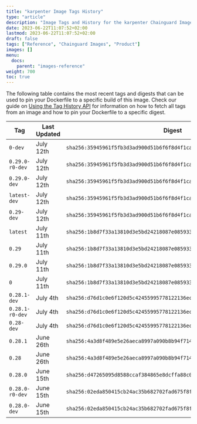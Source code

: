 ```yaml
---
title: "karpenter Image Tags History"
type: "article"
description: "Image Tags and History for the karpenter Chainguard Image"
date: 2023-06-22T11:07:52+02:00
lastmod: 2023-06-22T11:07:52+02:00
draft: false
tags: ["Reference", "Chainguard Images", "Product"]
images: []
menu:
  docs:
    parent: "images-reference"
weight: 700
toc: true
---
```


The following table contains the most recent tags and digests that can be used to pin your Dockerfile to a specific build of this image. Check our guide on [Using the Tag History API](/chainguard/chainguard-images/using-the-tag-history-api/) for information on how to fetch all tags from an image and how to pin your Dockerfile to a specific digest.

| Tag             | Last Updated | Digest                                                                    |
|-----------------|--------------|---------------------------------------------------------------------------|
| `0-dev`         | July 12th    | `sha256:35945961f5fb3d3ad900d51b6f6f8d4f1ca892ba93923332b3f0f80af830986a` |
| `0.29.0-r0-dev` | July 12th    | `sha256:35945961f5fb3d3ad900d51b6f6f8d4f1ca892ba93923332b3f0f80af830986a` |
| `0.29.0-dev`    | July 12th    | `sha256:35945961f5fb3d3ad900d51b6f6f8d4f1ca892ba93923332b3f0f80af830986a` |
| `latest-dev`    | July 12th    | `sha256:35945961f5fb3d3ad900d51b6f6f8d4f1ca892ba93923332b3f0f80af830986a` |
| `0.29-dev`      | July 12th    | `sha256:35945961f5fb3d3ad900d51b6f6f8d4f1ca892ba93923332b3f0f80af830986a` |
| `latest`        | July 11th    | `sha256:1b8d7f33a13810d3e5bd24218087e08593354c5673c7b8480dc9369e8775a5ff` |
| `0.29`          | July 11th    | `sha256:1b8d7f33a13810d3e5bd24218087e08593354c5673c7b8480dc9369e8775a5ff` |
| `0.29.0`        | July 11th    | `sha256:1b8d7f33a13810d3e5bd24218087e08593354c5673c7b8480dc9369e8775a5ff` |
| `0`             | July 11th    | `sha256:1b8d7f33a13810d3e5bd24218087e08593354c5673c7b8480dc9369e8775a5ff` |
| `0.28.1-dev`    | July 4th     | `sha256:d76d1c0e6f120d5c42455995778122136ecf97829a860a3735e3315532f5063f` |
| `0.28.1-r0-dev` | July 4th     | `sha256:d76d1c0e6f120d5c42455995778122136ecf97829a860a3735e3315532f5063f` |
| `0.28-dev`      | July 4th     | `sha256:d76d1c0e6f120d5c42455995778122136ecf97829a860a3735e3315532f5063f` |
| `0.28.1`        | June 26th    | `sha256:4a3d8f489e5e26aeca8997a090b8b94f714c404f68b91ff66d536ec5001166e2` |
| `0.28`          | June 26th    | `sha256:4a3d8f489e5e26aeca8997a090b8b94f714c404f68b91ff66d536ec5001166e2` |
| `0.28.0`        | June 15th    | `sha256:d47265095d8588ccaf384865e8dcffa88c09e4a9563b934ca8615446b3d07891` |
| `0.28.0-r0-dev` | June 15th    | `sha256:02eda850415cb24ac35b682702fad675f8f0311cc7e10c6c430daa04594be42c` |
| `0.28.0-dev`    | June 15th    | `sha256:02eda850415cb24ac35b682702fad675f8f0311cc7e10c6c430daa04594be42c` |
